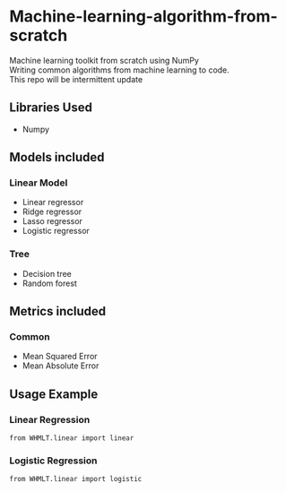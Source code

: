 # Machine-learning-algorithm-from-scratch
Machine learning toolkit from scratch using NumPy<br>
Writing common algorithms from machine learning to code.<br>
This repo will be intermittent update<br>

## Libraries Used
- Numpy

## Models included
### Linear Model
- Linear regressor
- Ridge regressor
- Lasso regressor
- Logistic regressor

### Tree
- Decision tree
- Random forest

## Metrics included
### Common
- Mean Squared Error
- Mean Absolute Error

## Usage Example
### Linear Regression
```
from WHMLT.linear import linear
```
### Logistic Regression
```
from WHMLT.linear import logistic
```
